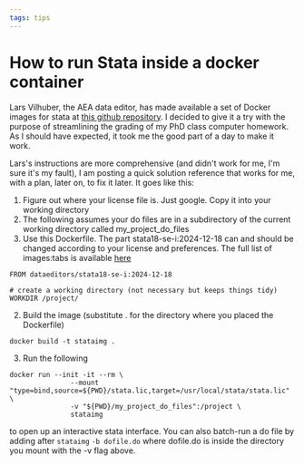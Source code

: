 ```yaml
---
tags: tips
---
```

# How to run Stata inside a docker container

Lars Vilhuber, the AEA data editor, has made available a set of Docker images for stata at [this github repository](https://github.com/AEADataEditor/docker-stata?tab=readme-ov-file). I decided to give it a try with the purpose of streamlining the grading of my PhD class computer homework. As I should have expected, it took me the good part of a day to make it work. 

Lars's instructions are more comprehensive (and didn't work for me, I'm sure it's my fault),  I am posting a quick solution reference that works for me, with a plan, later on, to fix it later. It goes like this:

1. Figure out where your license file is. Just google. Copy it into your working directory
2. The following assumes your do files are in a subdirectory of the current working directory called my_project_do_files
2. Use this Dockerfile. The part stata18-se-i:2024-12-18 can and should be changed according to your license and preferences. The full list of images:tabs is available [here](https://hub.docker.com/u/dataeditors)

```
FROM dataeditors/stata18-se-i:2024-12-18

# create a working directory (not necessary but keeps things tidy)
WORKDIR /project/
```

2. Build the image (substitute . for the directory where you placed the Dockerfile)

```
docker build -t stataimg .
``` 

3. Run the following 

``` 
docker run --init -it --rm \
               --mount "type=bind,source=${PWD}/stata.lic,target=/usr/local/stata/stata.lic" \
               -v "${PWD}/my_project_do_files":/project \
			   stataimg
```

to open up an interactive stata interface. You can also batch-run a do file by adding after ```stataimg``` ```-b dofile.do``` where dofile.do is inside the directory you mount with the -v flag above. 

